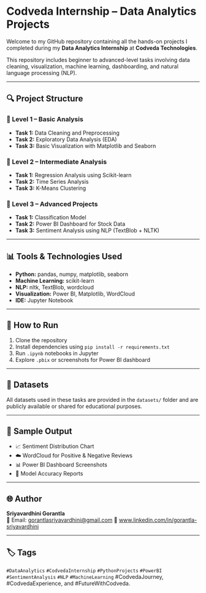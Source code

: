 # Codveda Internship – Data Analytics Projects

Welcome to my GitHub repository containing all the hands-on projects I completed during my **Data Analytics Internship** at **Codveda Technologies**.

This repository includes beginner to advanced-level tasks involving data cleaning, visualization, machine learning, dashboarding, and natural language processing (NLP).

---

## 🔍 Project Structure

### 📘 Level 1 – Basic Analysis
- **Task 1:** Data Cleaning and Preprocessing
- **Task 2:** Exploratory Data Analysis (EDA)
- **Task 3:** Basic Visualization with Matplotlib and Seaborn

### 📗 Level 2 – Intermediate Analysis
- **Task 1:** Regression Analysis using Scikit-learn
- **Task 2:** Time Series Analysis
- **Task 3:** K-Means Clustering

### 📙 Level 3 – Advanced Projects
- **Task 1:** Classification Model
- **Task 2:** Power BI Dashboard for Stock Data
- **Task 3:** Sentiment Analysis using NLP (TextBlob + NLTK)

---

## 📊 Tools & Technologies Used

- **Python:** pandas, numpy, matplotlib, seaborn
- **Machine Learning:** scikit-learn
- **NLP:** nltk, TextBlob, wordcloud
- **Visualization:** Power BI, Matplotlib, WordCloud
- **IDE:** Jupyter Notebook

---

## 📝 How to Run

1. Clone the repository  
2. Install dependencies using `pip install -r requirements.txt`  
3. Run `.ipynb` notebooks in Jupyter  
4. Explore `.pbix` or screenshots for Power BI dashboard

---

## 📁 Datasets

All datasets used in these tasks are provided in the `datasets/` folder and are publicly available or shared for educational purposes.

---

## 📸 Sample Output

- 📈 Sentiment Distribution Chart  
- ☁️ WordCloud for Positive & Negative Reviews  
- 📊 Power BI Dashboard Screenshots  
- 🤖 Model Accuracy Reports

---

## 🌐 Author

**Sriyavardhini Gorantla**  
📧 Email: gorantlasriyavardhini@gmail.com 
🔗 www.linkedin.com/in/gorantla-sriyavardhini

---

## 🏷️ Tags

`#DataAnalytics` `#CodvedaInternship` `#PythonProjects` `#PowerBI` `#SentimentAnalysis` `#NLP` `#MachineLearning` #CodvedaJourney, #CodvedaExperience,
and #FutureWithCodveda.


